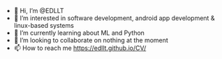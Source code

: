 - 👋 Hi, I’m @EDLLT
- 👀 I’m interested in software development, android app development & linux-based systems
- 🌱 I’m currently learning about ML and Python
- 💞️ I’m looking to collaborate on nothing at the moment
- 📫 How to reach me https://edllt.github.io/CV/

<!---
EDLLT/EDLLT is a ✨ special ✨ repository because its `README.md` (this file) appears on your GitHub profile.
You can click the Preview link to take a look at your changes.
--->
